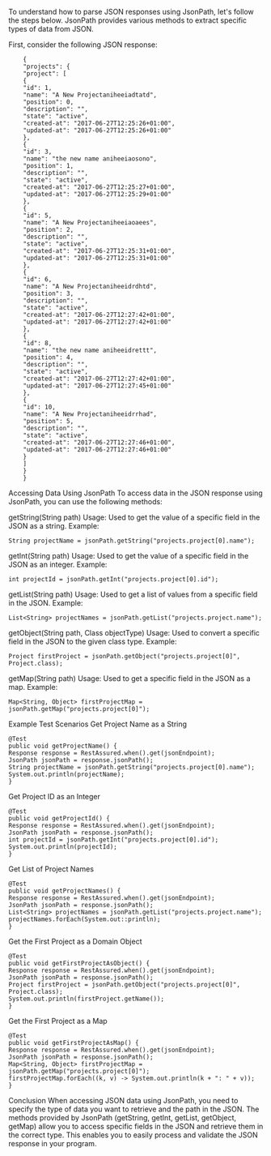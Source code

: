 To understand how to parse JSON responses using JsonPath, 
let's follow the steps below. 
JsonPath provides various methods to extract specific types of data from JSON.

First, consider the following JSON response:

        
        {
        "projects": {
        "project": [
        {
        "id": 1,
        "name": "A New Projectaniheeiadtatd",
        "position": 0,
        "description": "",
        "state": "active",
        "created-at": "2017-06-27T12:25:26+01:00",
        "updated-at": "2017-06-27T12:25:26+01:00"
        },
        {
        "id": 3,
        "name": "the new name aniheeiaosono",
        "position": 1,
        "description": "",
        "state": "active",
        "created-at": "2017-06-27T12:25:27+01:00",
        "updated-at": "2017-06-27T12:25:29+01:00"
        },
        {
        "id": 5,
        "name": "A New Projectaniheeiaoaees",
        "position": 2,
        "description": "",
        "state": "active",
        "created-at": "2017-06-27T12:25:31+01:00",
        "updated-at": "2017-06-27T12:25:31+01:00"
        },
        {
        "id": 6,
        "name": "A New Projectaniheeidrdhtd",
        "position": 3,
        "description": "",
        "state": "active",
        "created-at": "2017-06-27T12:27:42+01:00",
        "updated-at": "2017-06-27T12:27:42+01:00"
        },
        {
        "id": 8,
        "name": "the new name aniheeidrettt",
        "position": 4,
        "description": "",
        "state": "active",
        "created-at": "2017-06-27T12:27:42+01:00",
        "updated-at": "2017-06-27T12:27:45+01:00"
        },
        {
        "id": 10,
        "name": "A New Projectaniheeidrrhad",
        "position": 5,
        "description": "",
        "state": "active",
        "created-at": "2017-06-27T12:27:46+01:00",
        "updated-at": "2017-06-27T12:27:46+01:00"
        }
        ]
        }
        }

Accessing Data Using JsonPath
To access data in the JSON response using JsonPath, you can use the following methods:

getString(String path)
    Usage: Used to get the value of a specific field in the JSON as a string.
    Example:
    
    String projectName = jsonPath.getString("projects.project[0].name");

getInt(String path)
    Usage: Used to get the value of a specific field in the JSON as an integer.
    Example:
    
    int projectId = jsonPath.getInt("projects.project[0].id");

getList(String path)
    Usage: Used to get a list of values from a specific field in the JSON.
    Example:
    
    List<String> projectNames = jsonPath.getList("projects.project.name");

getObject(String path, Class<T> objectType)
    Usage: Used to convert a specific field in the JSON to the given class type.
    Example:
    
    Project firstProject = jsonPath.getObject("projects.project[0]", Project.class);

getMap(String path)
    Usage: Used to get a specific field in the JSON as a map.
    Example:
   
    Map<String, Object> firstProjectMap = jsonPath.getMap("projects.project[0]");

Example Test Scenarios
Get Project Name as a String
    
    @Test
    public void getProjectName() {
    Response response = RestAssured.when().get(jsonEndpoint);
    JsonPath jsonPath = response.jsonPath();
    String projectName = jsonPath.getString("projects.project[0].name");
    System.out.println(projectName);
    }
Get Project ID as an Integer
    
    @Test
    public void getProjectId() {
    Response response = RestAssured.when().get(jsonEndpoint);
    JsonPath jsonPath = response.jsonPath();
    int projectId = jsonPath.getInt("projects.project[0].id");
    System.out.println(projectId);
    }
Get List of Project Names
    
    @Test
    public void getProjectNames() {
    Response response = RestAssured.when().get(jsonEndpoint);
    JsonPath jsonPath = response.jsonPath();
    List<String> projectNames = jsonPath.getList("projects.project.name");
    projectNames.forEach(System.out::println);
    }
Get the First Project as a Domain Object
    
    @Test
    public void getFirstProjectAsObject() {
    Response response = RestAssured.when().get(jsonEndpoint);
    JsonPath jsonPath = response.jsonPath();
    Project firstProject = jsonPath.getObject("projects.project[0]", Project.class);
    System.out.println(firstProject.getName());
    }

Get the First Project as a Map
    
    @Test
    public void getFirstProjectAsMap() {
    Response response = RestAssured.when().get(jsonEndpoint);
    JsonPath jsonPath = response.jsonPath();
    Map<String, Object> firstProjectMap = jsonPath.getMap("projects.project[0]");
    firstProjectMap.forEach((k, v) -> System.out.println(k + ": " + v));
    }

Conclusion
When accessing JSON data using JsonPath, 
you need to specify the type of data you want to retrieve and the path in the JSON. 
The methods provided by JsonPath (getString, getInt, getList, getObject, getMap) allow you 
to access specific fields in the JSON and retrieve them in the correct type. 
This enables you to easily process and validate the JSON response in your program.